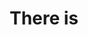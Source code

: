 ---
title: There is
layout: revealjs-structure
script:
- There is a(n) ___.
- There was a(n) ___.
- There will be a(n) ___.
examples:
- Dog
- Cat
- House
- Party
- Person
- Table
- Cachorro
- Gato
- Casa
- Festa
- Pessoa
- Mesa
---